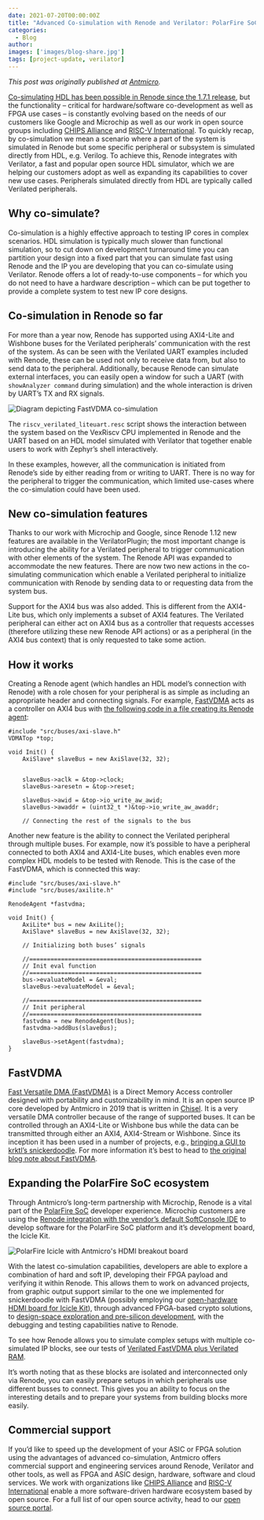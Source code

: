```yaml
---
date: 2021-07-20T00:00:00Z
title: "Advanced Co-simulation with Renode and Verilator: PolarFire SoC and FastVDMA"
categories:
  - Blog
author: 
images: ['images/blog-share.jpg']
tags: [project-update, verilator]
---
```


*This post was originally published at [Antmicro](https://antmicro.com/blog/2021/06/advanced-co-simulation-with-renode-and-verilator/).*

[Co-simulating HDL has been possible in Renode since the 1.7.1 release](https://antmicro.com/blog/2019/09/renode-verilator-hdl-co-simulation/), but the functionality – critical for hardware/software co-development as well as FPGA use cases – is constantly evolving based on the needs of our customers like Google and Microchip as well as our work in open source groups including [CHIPS Alliance](https://chipsalliance.org/) and [RISC-V International](https://riscv.org/). To quickly recap, by co-simulation we mean a scenario where a part of the system is simulated in Renode but some specific peripheral or subsystem is simulated directly from HDL, e.g. Verilog. To achieve this, Renode integrates with Verilator, a fast and popular open source HDL simulator, which we are helping our customers adopt as well as expanding its capabilities to cover new use cases. Peripherals simulated directly from HDL are typically called Verilated peripherals.

## Why co-simulate?

Co-simulation is a highly effective approach to testing IP cores in complex scenarios. HDL simulation is typically much slower than functional simulation, so to cut down on development turnaround time you can partition your design into a fixed part that you can simulate fast using Renode and the IP you are developing that you can co-simulate using Verilator. Renode offers a lot of ready-to-use components – for which you do not need to have a hardware description – which can be put together to provide a complete system to test new IP core designs.

## Co-simulation in Renode so far

For more than a year now, Renode has supported using AXI4-Lite and Wishbone buses for the Verilated peripherals’ communication with the rest of the system. As can be seen with the Verilated UART examples included with Renode, these can be used not only to receive data from, but also to send data to the peripheral. Additionally, because Renode can simulate external interfaces, you can easily open a window for such a UART (with `showAnalyzer command` during simulation) and the whole interaction is driven by UART’s TX and RX signals.

![Diagram depicting FastVDMA co-simulation](Co-simulating-FastVDMA-PF-SoC.png)

The `riscv_verilated_liteuart.resc` script shows the interaction between the system based on the VexRiscv CPU implemented in Renode and the UART based on an HDL model simulated with Verilator that together enable users to work with Zephyr’s shell interactively.

In these examples, however, all the communication is initiated from Renode’s side by either reading from or writing to UART. There is no way for the peripheral to trigger the communication, which limited use-cases where the co-simulation could have been used.

## New co-simulation features

Thanks to our work with Microchip and Google, since Renode 1.12 new features are available in the VerilatorPlugin; the most important change is introducing the ability for a Verilated peripheral to trigger communication with other elements of the system. The Renode API was expanded to accommodate the new features. There are now two new actions in the co-simulating communication which enable a Verilated peripheral to initialize communication with Renode by sending data to or requesting data from the system bus.

Support for the AXI4 bus was also added. This is different from the AXI4-Lite bus, which only implements a subset of AXI4 features. The Verilated peripheral can either act on AXI4 bus as a controller that requests accesses (therefore utilizing these new Renode API actions) or as a peripheral (in the AXI4 bus context) that is only requested to take some action.

## How it works

Creating a Renode agent (which handles an HDL model’s connection with Renode) with a role chosen for your peripheral is as simple as including an appropriate header and connecting signals. For example, [FastVDMA](https://opensource.antmicro.com/projects/fastvdma) acts as a controller on AXI4 bus with [the following code in a file creating its Renode agent](https://github.com/antmicro/renode-verilator-integration/blob/master/samples/fastvdma/sim_main.cpp):

```
#include "src/buses/axi-slave.h"
VDMATop *top;

void Init() {
    AxiSlave* slaveBus = new AxiSlave(32, 32);
	
	
    slaveBus->aclk = &top->clock;
    slaveBus->aresetn = &top->reset;

    slaveBus->awid = &top->io_write_aw_awid;
    slaveBus->awaddr = (uint32_t *)&top->io_write_aw_awaddr;

    // Connecting the rest of the signals to the bus
```

Another new feature is the ability to connect the Verilated peripheral through multiple buses. For example, now it’s possible to have a peripheral connected to both AXI4 and AXI4-Lite buses, which enables even more complex HDL models to be tested with Renode. This is the case of the FastVDMA, which is connected this way:

```
#include "src/buses/axi-slave.h"
#include "src/buses/axilite.h"

RenodeAgent *fastvdma;

void Init() {
	AxiLite* bus = new AxiLite();
	AxiSlave* slaveBus = new AxiSlave(32, 32);

	// Initializing both buses’ signals

	//=================================================
	// Init eval function
	//=================================================
	bus->evaluateModel = &eval;
	slaveBus->evaluateModel = &eval;

	//=================================================
	// Init peripheral
	//=================================================
	fastvdma = new RenodeAgent(bus);
	fastvdma->addBus(slaveBus);

	slaveBus->setAgent(fastvdma);
}
```

## FastVDMA

[Fast Versatile DMA (FastVDMA)](https://opensource.antmicro.com/projects/fastvdma) is a Direct Memory Access controller designed with portability and customizability in mind. It is an open source IP core developed by Antmicro in 2019 that is written in [Chisel](https://www.chisel-lang.org/). It is a very versatile DMA controller because of the range of supported buses. It can be controlled through an AXI4-Lite or Wishbone bus while the data can be transmitted through either an AXI4, AXI4-Stream or Wishbone. Since its inception it has been used in a number of projects, e.g., [bringing a GUI to krktl’s snickerdoodle](https://antmicro.com/blog/2020/09/gui-on-zynq-with-fastvdma-hdmi-and-snickerdoodle/). For more information it’s best to head to [the original blog note about FastVDMA](https://antmicro.com/blog/2019/09/fastvdma-open-dma-controller/).

## Expanding the PolarFire SoC ecosystem

Through Antmicro’s long-term partnership with Microchip, Renode is a vital part of the [PolarFire SoC](https://riscv.org/blog/2020/11/polarfire-soc-and-risc-v/) developer experience. Microchip customers are using the [Renode integration with the vendor’s default SoftConsole IDE](https://antmicro.com/blog/2019/04/pr-polarfire-soc-on-renode/) to develop software for the PolarFire SoC platform and it’s development board, the Icicle Kit.

![PolarFire Icicle with Antmicro's HDMI breakout board](icicle-kit-with-antmicro-hdmi-board.jpg)

With the latest co-simulation capabilities, developers are able to explore a combination of hard and soft IP, developing their FPGA payload and verifying it within Renode. This allows them to work on advanced projects, from graphic output support similar to the one we implemented for snickerdoodle with FastVDMA (possibly employing our [open-hardware HDMI board for Icicle Kit](https://antmicro.com/blog/2020/07/polarfire-soc-with-antmicro-hdmi-board/)), through advanced FPGA-based crypto solutions, to [design-space exploration and pre-silicon development](https://antmicro.com/blog/2020/12/precursor-and-renode/), with the debugging and testing capabilities native to Renode.

To see how Renode allows you to simulate complex setups with multiple co-simulated IP blocks, see our tests of [Verilated FastVDMA plus Verilated RAM](https://github.com/renode/renode/blob/master/tests/platforms/verilated/axi.robot).

It’s worth noting that as these blocks are isolated and interconnected only via Renode, you can easily prepare setups in which peripherals use different busses to connect. This gives you an ability to focus on the interesting details and to prepare your systems from building blocks more easily.

## Commercial support

If you’d like to speed up the development of your ASIC or FPGA solution using the advantages of advanced co-simulation, Antmicro offers commercial support and engineering services around Renode, Verilator and other tools, as well as FPGA and ASIC design, hardware, software and cloud services. We work with organizations like [CHIPS Alliance](https://chipsalliance.org/) and [RISC-V International](https://riscv.org/) enable a more software-driven hardware ecosystem based by open source. For a full list of our open source activity, head to our [open source portal](https://opensource.antmicro.com/).
